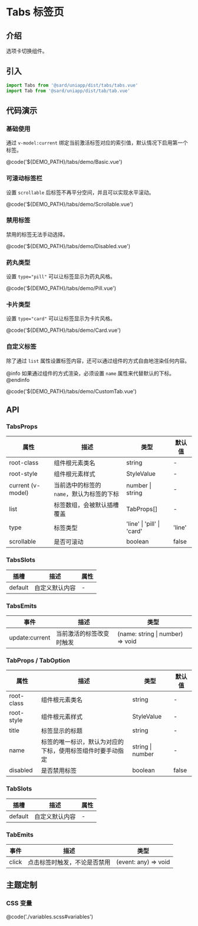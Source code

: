 # Tabs 标签页

## 介绍

选项卡切换组件。

## 引入

```ts
import Tabs from '@sard/uniapp/dist/tabs/tabs.vue'
import Tab from '@sard/uniapp/dist/tab/tab.vue'
```

## 代码演示

### 基础使用

通过 `v-model:current` 绑定当前激活标签对应的索引值，默认情况下启用第一个标签。

@code('${DEMO_PATH}/tabs/demo/Basic.vue')

### 可滚动标签栏

设置 `scrollable` 后标签不再平分空间，并且可以实现水平滚动。

@code('${DEMO_PATH}/tabs/demo/Scrollable.vue')

### 禁用标签

禁用的标签无法手动选择。

@code('${DEMO_PATH}/tabs/demo/Disabled.vue')

### 药丸类型

设置 `type="pill"` 可以让标签显示为药丸风格。

@code('${DEMO_PATH}/tabs/demo/Pill.vue')

### 卡片类型

设置 `type="card"` 可以让标签显示为卡片风格。

@code('${DEMO_PATH}/tabs/demo/Card.vue')

### 自定义标签

除了通过 `list` 属性设置标签内容，还可以通过组件的方式自由地渲染任何内容。

@info
如果通过组件的方式渲染，必须设置 `name` 属性来代替默认的下标。
@endinfo

@code('${DEMO_PATH}/tabs/demo/CustomTab.vue')

## API

### TabsProps

| 属性              | 描述                                      | 类型                       | 默认值 |
| ----------------- | ----------------------------------------- | -------------------------- | ------ |
| root-class        | 组件根元素类名                            | string                     | -      |
| root-style        | 组件根元素样式                            | StyleValue                 | -      |
| current (v-model) | 当前选中的标签的 `name`，默认为标签的下标 | number \| string           | -      |
| list              | 标签数组，会被默认插槽覆盖                | TabProps[]                 | -      |
| type              | 标签类型                                  | 'line' \| 'pill' \| 'card' | 'line' |
| scrollable        | 是否可滚动                                | boolean                    | false  |

### TabsSlots

| 插槽    | 描述           | 属性 |
| ------- | -------------- | ---- |
| default | 自定义默认内容 | -    |

### TabsEmits

| 事件           | 描述                     | 类型                             |
| -------------- | ------------------------ | -------------------------------- |
| update:current | 当前激活的标签改变时触发 | (name: string \| number) => void |

### TabProps / TabOption

| 属性       | 描述                                                       | 类型             | 默认值 |
| ---------- | ---------------------------------------------------------- | ---------------- | ------ |
| root-class | 组件根元素类名                                             | string           | -      |
| root-style | 组件根元素样式                                             | StyleValue       | -      |
| title      | 标签显示的标题                                             | string           | -      |
| name       | 标签的唯一标识，默认为对应的下标，使用标签组件时要手动指定 | string \| number | -      |
| disabled   | 是否禁用标签                                               | boolean          | false  |

### TabSlots

| 插槽    | 描述           | 属性 |
| ------- | -------------- | ---- |
| default | 自定义默认内容 | -    |

### TabEmits

| 事件  | 描述                         | 类型                 |
| ----- | ---------------------------- | -------------------- |
| click | 点击标签时触发，不论是否禁用 | (event: any) => void |

## 主题定制

### CSS 变量

@code('./variables.scss#variables')
